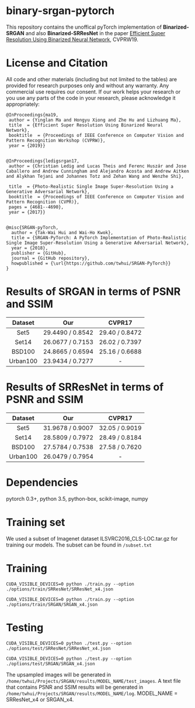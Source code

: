 # binary-srgan-pytorch

This repository contains the unoffical pyTorch implementation of <strong>Binarized-SRGAN</strong> and also <strong>Binarized-SRResNet</strong> in the paper <a href="https://arxiv.org/pdf/1812.06378.pdf">Efficient Super Resolution Using Binarized Neural Network</a>, CVPRW19. 

# License and Citation
All code and other materials (including but not limited to the tables) are provided for research purposes only and without any warranty. Any commercial use requires our consent. If our work helps your research or you use any parts of the code in your research, please acknowledge it appropriately:

<pre><code>@InProceedings{ma19,    
 author = {Yinglan Ma and Hongyu Xiong and Zhe Hu and Lizhuang Ma},    
 title  = {Efficient Super Resolution Using Binarized Neural Network},    
 booktitle  = {Proceedings of IEEE Conference on Computer Vision and Pattern Recognition Workshop (CVPRW)},    
 year = {2019}}
 </code></pre>
 
<pre><code>@InProceedings{ledigsrgan17,    
 author = {Christian Ledig and Lucas Theis and Ferenc Husz&aacuter and Jose Caballero and Andrew Cunningham and Alejandro Acosta and Andrew Aitken and Alykhan Tejani and Johannes Totz and Zehan Wang and Wenzhe Shi},    
 title  = {Photo-Realistic Single Image Super-Resolution Using a Generative Adversarial Network},    
 booktitle  = {Proceedings of IEEE Conference on Computer Vision and Pattern Recognition (CVPR)},    
 pages = {4681--4690},  
 year = {2017}}
 </code></pre>

<pre><code>@misc{SRGAN-pyTorch,
  author = {Tak-Wai Hui and Wai-Ho Kwok},
  title = {SRGAN-PyTorch: A PyTorch Implementation of Photo-Realistic Single Image Super-Resolution Using a Generative Adversarial Network},
  year = {2018},
  publisher = {GitHub},
  journal = {GitHub repository},
  howpublished = {\url{https://github.com/twhui/SRGAN-PyTorch}}
}</code></pre>

# Results of SRGAN in terms of PSNR and SSIM
</ul>
<table>
<thead>
<tr>
<th align="center">Dataset</th>
<th align="center">Our</th>
<th align="center">CVPR17</th>
</tr>
</thead>
<tbody>
<tr>
<td align="center">Set5</td>
<td align="center">29.4490 / 0.8542</td>
<td align="center">29.40 / 0.8472</td>
</tr>
<tr>
<td align="center">Set14</td>
<td align="center">26.0677 / 0.7153</td>
<td align="center">26.02 / 0.7397</td>
</tr>
<tr>
<td align="center">BSD100</td>
<td align="center">24.8665 / 0.6594</td>
<td align="center">25.16 / 0.6688</td>
</tr>
<tr>
<td align="center">Urban100</td>
<td align="center">23.9434 / 0.7277</td>
<td align="center">-</td>
</tr>  
</tbody></table>

# Results of SRResNet in terms of PSNR and SSIM
</ul>
<table>
<thead>
<tr>
<th align="center">Dataset</th>
<th align="center">Our</th>
<th align="center">CVPR17</th>
</tr>
</thead>
<tbody>
<tr>
<td align="center">Set5</td>
<td align="center">31.9678 / 0.9007</td>
<td align="center">32.05 / 0.9019</td>
</tr>
<tr>
<td align="center">Set14</td>
<td align="center">28.5809 / 0.7972</td>
<td align="center">28.49 / 0.8184</td>
</tr>
<tr>
<td align="center">BSD100</td>
<td align="center">27.5784 / 0.7538</td>
<td align="center">27.58 / 0.7620</td>
</tr>
<tr>
<td align="center">Urban100</td>
<td align="center">26.0479 / 0.7954</td>
<td align="center">-</td>
</tr>  
</tbody></table>

# Dependencies
pytorch 0.3+, python 3.5, python-box, scikit-image, numpy

# Training set
We used a subset of Imagenet dataset ILSVRC2016_CLS-LOC.tar.gz for training our models. The subset can be found in <code>/subset.txt</code> 

# Training
<pre><code>CUDA_VISIBLE_DEVICES=0 python ./train.py --option ./options/train/SRResNet/SRResNet_x4.json</code></pre>
<pre><code>CUDA_VISIBLE_DEVICES=0 python ./train.py --option ./options/train/SRGAN/SRGAN_x4.json</code></pre>

# Testing
<pre><code>CUDA_VISIBLE_DEVICES=0 python ./test.py --option ./options/test/SRResNet/SRResNet_x4.json</code></pre>
<pre><code>CUDA_VISIBLE_DEVICES=0 python ./test.py --option ./options/test/SRGAN/SRGAN_x4.json</code></pre>

The upsampled images will be generated in <code>/home/twhui/Projects/SRGAN/results/MODEL_NAME/test_images</code>. 
A text file that contains PSNR and SSIM results will be generated in <code>/home/twhui/Projects/SRGAN/results/MODEL_NAME/log</code>. MODEL_NAME = SRResNet_x4 or SRGAN_x4.
